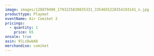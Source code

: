 ```yaml
---
image: images/128879490_1793225830835331_3354655228354193141_n.jpg
producttype: Playmat
eventName: Air Comiket 2
pricings:
  - quantity: 1
    price: 65
onsale: true
asin: 9lLsDwbA8
merchandise: comiket
---
```

